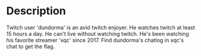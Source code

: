 # Description
Twitch user 'dundorma' is an avid twitch enjoyer. He watches twitch at least 15 hours a day. He can't live without watching twitch. He's been watching his favorite streamer 'xqc' since 2017. Find dundorma's chatlog in xqc's chat to get the flag.